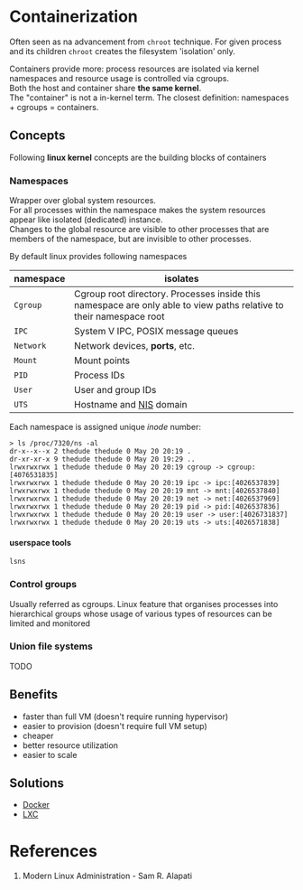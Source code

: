 # Containerization
Often seen as na advancement from `chroot` technique. For given process and its children `chroot` creates the filesystem 'isolation' only.

Containers provide more: process resources are isolated via kernel namespaces and resource usage is controlled via cgroups.  
Both the host and container share **the same kernel**.  
The "container" is not a in-kernel term. 
The closest definition: namespaces + cgroups = containers.

## Concepts
Following **linux kernel** concepts are the building blocks of containers

### Namespaces
Wrapper over global system resources.  
For all processes within the namespace makes the system resources appear like isolated (dedicated) instance.  
Changes to the global resource are visible to other processes that are members of the namespace, but are invisible to other processes.

By default linux provides following namespaces

| namespace | isolates |
|-|-|
| `Cgroup` | Cgroup root directory. Processes inside this namespace are only able to view paths relative to their namespace root |
| `IPC` | System V IPC, POSIX message queues |
| `Network` | Network devices, **ports**, etc. |
| `Mount` | Mount points |
| `PID` | Process IDs |
| `User` | User and group IDs |
| `UTS` | Hostname and [NIS](https://en.wikipedia.org/wiki/Network_Information_Service) domain |

Each namespace is assigned unique _inode_ number:
```
> ls /proc/7320/ns -al
dr-x--x--x 2 thedude thedude 0 May 20 20:19 .
dr-xr-xr-x 9 thedude thedude 0 May 20 19:29 ..
lrwxrwxrwx 1 thedude thedude 0 May 20 20:19 cgroup -> cgroup:[4076531835]
lrwxrwxrwx 1 thedude thedude 0 May 20 20:19 ipc -> ipc:[4026537839]
lrwxrwxrwx 1 thedude thedude 0 May 20 20:19 mnt -> mnt:[4026537840]
lrwxrwxrwx 1 thedude thedude 0 May 20 20:19 net -> net:[4026537969]
lrwxrwxrwx 1 thedude thedude 0 May 20 20:19 pid -> pid:[4026537836]
lrwxrwxrwx 1 thedude thedude 0 May 20 20:19 user -> user:[4026731837]
lrwxrwxrwx 1 thedude thedude 0 May 20 20:19 uts -> uts:[4026571838]
```

#### userspace tools
`lsns`

### Control groups
Usually referred as cgroups. 
Linux feature that organises processes into hierarchical groups whose usage of various types of resources
can be limited and monitored 

### Union file systems
TODO

## Benefits
 - faster than full VM (doesn't require running hypervisor) 
 - easier to provision (doesn't require full VM setup)
 - cheaper
 - better resource utilization
 - easier to scale 

## Solutions
- [Docker](Docker)
- [LXC](LXC)

# References
 1. Modern Linux Administration - Sam R. Alapati
